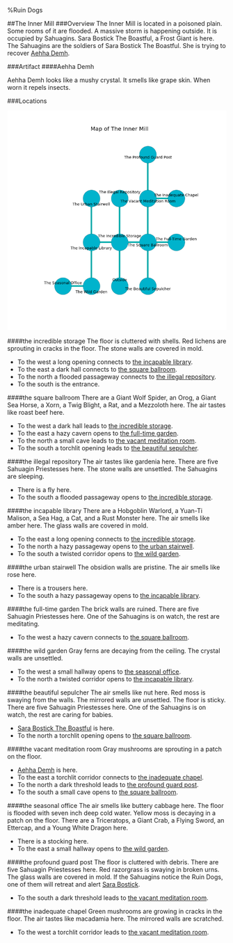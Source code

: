 %Ruin Dogs

##The Inner Mill
###Overview
The Inner Mill is located in a poisoned plain. Some rooms of it are flooded. A massive storm is happening outside. It is occupied by Sahuagins. <a name="Sara-Bostick-The-Boastful"></a>Sara Bostick The Boastful, a Frost Giant is here. The Sahuagins are the soldiers of Sara Bostick The Boastful. She  is trying to recover [Aehha Demh](#Aehha-Demh). 



###Artifact
####<a name="Aehha-Demh"></a>Aehha Demh


Aehha Demh looks like a mushy crystal. It smells like grape skin. When worn it repels insects. 





###Locations


![](../v2/images/The-Inner-Mill.png)

####<a name="the-incredible-storage"></a>the incredible storage
The floor is cluttered with shells. Red lichens are sprouting in cracks in the floor. The stone walls are covered in mold. 



* To the west a long opening connects to [the incapable library](#the-incapable-library).
* To the east a dark hall connects to [the square ballroom](#the-square-ballroom).
* To the north a flooded passageway connects to [the illegal repository](#the-illegal-repository).
* To the south is the entrance.


####<a name="the-square-ballroom"></a>the square ballroom
There are a Giant Wolf Spider, an Orog, a Giant Sea Horse, a Xorn, a Twig Blight, a Rat, and a Mezzoloth here. The air tastes like roast beef here. 



* To the west a dark hall leads to [the incredible storage](#the-incredible-storage).
* To the east a hazy cavern opens to [the full-time garden](#the-full-time-garden).
* To the north a small cave leads to [the vacant meditation room](#the-vacant-meditation-room).
* To the south a torchlit opening leads to [the beautiful sepulcher](#the-beautiful-sepulcher).


####<a name="the-illegal-repository"></a>the illegal repository
The air tastes like gardenia here. There are five Sahuagin Priestesses here. The stone walls are unsettled. The Sahuagins are sleeping. 



* There is a fly here.
* To the south a flooded passageway opens to [the incredible storage](#the-incredible-storage).


####<a name="the-incapable-library"></a>the incapable library
There are a Hobgoblin Warlord, a Yuan-Ti Malison, a Sea Hag, a Cat, and a Rust Monster here. The air smells like amber here. The glass walls are covered in mold. 



* To the east a long opening connects to [the incredible storage](#the-incredible-storage).
* To the north a hazy passageway opens to [the urban stairwell](#the-urban-stairwell).
* To the south a twisted corridor opens to [the wild garden](#the-wild-garden).


####<a name="the-urban-stairwell"></a>the urban stairwell
The obsidion walls are pristine. The air smells like rose here. 



* There is a trousers here.
* To the south a hazy passageway opens to [the incapable library](#the-incapable-library).


####<a name="the-full-time-garden"></a>the full-time garden
The brick walls are ruined. There are five Sahuagin Priestesses here. One of the Sahuagins is on watch, the rest are meditating. 



* To the west a hazy cavern connects to [the square ballroom](#the-square-ballroom).


####<a name="the-wild-garden"></a>the wild garden
Gray ferns are decaying from the ceiling. The crystal walls are unsettled. 



* To the west a small hallway opens to [the seasonal office](#the-seasonal-office).
* To the north a twisted corridor opens to [the incapable library](#the-incapable-library).


####<a name="the-beautiful-sepulcher"></a>the beautiful sepulcher
The air smells like nut here. Red moss is swaying from the walls. The mirrored walls are unsettled. The floor is sticky. There are five Sahuagin Priestesses here. One of the Sahuagins is on watch, the rest are caring for babies. 



* [Sara Bostick The Boastful](#Sara-Bostick-The-Boastful) is here.
* To the north a torchlit opening opens to [the square ballroom](#the-square-ballroom).


####<a name="the-vacant-meditation-room"></a>the vacant meditation room
Gray mushrooms are sprouting in a patch on the floor. 



* [Aehha Demh](#Aehha-Demh) is here.
* To the east a torchlit corridor connects to [the inadequate chapel](#the-inadequate-chapel).
* To the north a dark threshold leads to [the profound guard post](#the-profound-guard-post).
* To the south a small cave opens to [the square ballroom](#the-square-ballroom).


####<a name="the-seasonal-office"></a>the seasonal office
The air smells like buttery	cabbage here. The floor is flooded with seven inch deep cold water. Yellow moss is decaying in a patch on the floor. There are a Triceratops, a Giant Crab, a Flying Sword, an Ettercap, and a Young White Dragon here. 



* There is a stocking here.
* To the east a small hallway opens to [the wild garden](#the-wild-garden).


####<a name="the-profound-guard-post"></a>the profound guard post
The floor is cluttered with debris. There are five Sahuagin Priestesses here. Red razorgrass is swaying in broken urns. The glass walls are covered in mold. If the Sahuagins notice the Ruin Dogs, one of them will retreat and alert [Sara Bostick](#Sara-Bostick). 



* To the south a dark threshold leads to [the vacant meditation room](#the-vacant-meditation-room).


####<a name="the-inadequate-chapel"></a>the inadequate chapel
Green mushrooms are growing in cracks in the floor. The air tastes like macadamia here. The mirrored walls are scratched. 



* To the west a torchlit corridor leads to [the vacant meditation room](#the-vacant-meditation-room).


